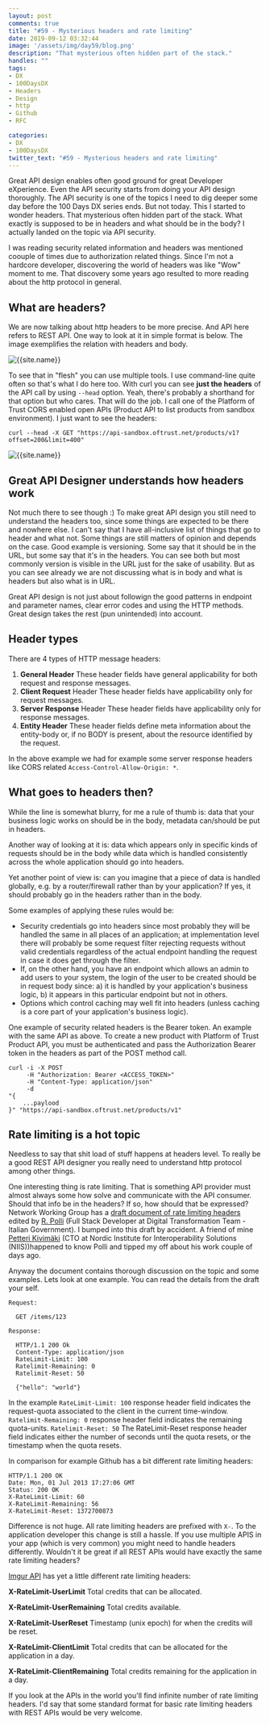 ```yaml
---
layout: post
comments: true
title: "#59 - Mysterious headers and rate limiting"
date: 2019-09-12 03:32:44
image: '/assets/img/day59/blog.png'
description: "That mysterious often hidden part of the stack."
handles: "" 
tags:
- DX 
- 100DaysDX
- Headers
- Design
- http
- Github
- RFC

categories:
- DX
- 100DaysDX
twitter_text: "#59 - Mysterious headers and rate limiting"
---
```


Great API design enables often good ground for great Developer eXperience. Even the API security starts from doing your API design thoroughly. The API security is one of the topics I need to dig deeper some day before the 100 Days DX series ends. But not today. This I started to wonder headers. That mysterious often hidden part of the stack.  What exactly is supposed to be in headers and what should be in the body? I actually landed on the topic via API security. 

I was reading security related information and headers was mentioned coouple of times due to authorization related things. Since I'm not a hardcore developer, discovering the world of headers was like "Wow" moment to me. That discovery some years ago resulted to more reading about the http protocol in general. 

## What are headers?

We are now talking about http headers to be more precise. And API here refers to REST API. One way to look at it in simple format is below. The image exemplifies the relation with headers and body. 

<img itemprop="image" src="/assets/img/day59/headers.gif" alt="{{site.name}}"/>

To see that in "flesh" you can use multiple tools. I use command-line quite often so that's what I do here too. With curl you can see **just the headers** of the API call by using `--head` option. Yeah, there's probably a shorthand for that option but who cares. That will do the job. I call one of the Platform of Trust CORS enabled open APIs (Product API to list products from sandbox environment). I just want to see the headers: 

```
curl --head -X GET "https://api-sandbox.oftrust.net/products/v1?offset=200&limit=400"
```

<img itemprop="image" src="/assets/img/day59/pot.png" alt="{{site.name}}"/>

## Great API Designer understands how headers work

Not much there to see though :) To make great API design you still need to understand the headers too, since some things are expected to be there and nowhere else. I can't say that I have all-inclusive list of things that go to header and what not. Some things are still matters of opinion and depends on the case. Good example is versioning. Some say that it should be in the URL, but some say that it's in the headers. You can see both but most commonly version is visible in the URL just for the sake of usability. But as you can see already we are not discussing what is in body and what is headers but also what is in URL. 

Great API design is not just about followign the good patterns in endpoint and parameter names, clear error codes and using the HTTP methods. Great design takes the rest (pun unintended) into account. 

## Header types

There are 4 types of HTTP message headers:

1. **General Header** These header fields have general applicability for both request and response messages.
2. **Client Request** Header These header fields have applicability only for request messages.
3. **Server Response** Header These header fields have applicability only for response messages.
4. **Entity Header** These header fields define meta information about the entity-body or, if no BODY is present, about the resource identified by the request.

In the above example we had for example some server response headers like CORS related `Access-Control-Allow-Origin: *`. 

## What goes to headers then? 

While the line is somewhat blurry, for me a rule of thumb is: data that your business logic works on should be in the body, metadata can/should be put in headers.

Another way of looking at it is: data which appears only in specific kinds of requests should be in the body while data which is handled consistently across the whole application should go into headers.

Yet another point of view is: can you imagine that a piece of data is handled globally, e.g. by a router/firewall rather than by your application? If yes, it should probably go in the headers rather than in the body.

Some examples of applying these rules would be:

- Security credentials go into headers since most probably they will be handled the same in all places of an application; at implementation level there will probably be some request filter rejecting requests without valid credentials regardless of the actual endpoint handling the request in case it does get through the filter.
- If, on the other hand, you have an endpoint which allows an admin to add users to your system, the login of the user to be created should be in request body since: a) it is handled by your application's business logic, b) it appears in this particular endpoint but not in others.
- Options which control caching may well fit into headers (unless caching is a core part of your application's business logic).

One example of security related headers is the Bearer token. An example with the same API as above. To create a new product with Platform of Trust Product API, you must be authenticated and pass the Authorization Bearer token in the headers as part of the POST method call. 

```
curl -i -X POST 
     -H "Authorization: Bearer <ACCESS_TOKEN>" 
     -H "Content-Type: application/json" 
     -d 
"{
    ...paylood
}" "https://api-sandbox.oftrust.net/products/v1"
```

## Rate limiting is a hot topic

Needless to say that shit load of stuff happens at headers level. To really be a good REST API designer you really need to understand http protocol among other things. 

One interesting thing is rate limiting. That is something API provider must almost always some how solve and communicate with the API consumer. Should that info be in the headers? If so, how should that be expressed? Network Working Group has a [draft document of rate limiting headers](https://ioggstream.github.io/draft-polli-ratelimit-headers/draft-polli-ratelimit-headers.html) edited by [R. Polli](https://www.linkedin.com/in/rpolli/) (Full Stack Developer at Digital Transformation Team - Italian Government). I bumped into this draft by accident. A friend of mine [Petteri Kivimäki](https://www.linkedin.com/in/pkivimaki/) (CTO at Nordic Institute for Interoperability Solutions (NIIS))happened to know Polli and tipped my off about his work couple of days ago.   

Anyway the document contains thorough discussion on the topic and some examples. Lets look at one example. You can read the details from the draft your self. 

```
Request:

  GET /items/123

Response:

  HTTP/1.1 200 Ok
  Content-Type: application/json
  RateLimit-Limit: 100
  Ratelimit-Remaining: 0
  Ratelimit-Reset: 50

  {"hello": "world"}
  ```

In the example `RateLimit-Limit: 100` response header field indicates the request-quota associated to the client in the current time-window. `Ratelimit-Remaining: 0` response header field indicates the remaining quota-units. `Ratelimit-Reset: 50` The RateLimit-Reset response header field indicates either the number of seconds until the quota resets, or the timestamp when the quota resets.

In comparison for example Github has a bit different rate limiting headers:

```
HTTP/1.1 200 OK
Date: Mon, 01 Jul 2013 17:27:06 GMT
Status: 200 OK
X-RateLimit-Limit: 60
X-RateLimit-Remaining: 56
X-RateLimit-Reset: 1372700873
``` 

Difference is not huge. All rate limiting headers are prefixed with `X-`. To the application developer this change is still a hassle. If you use multiple APIS in your app (which is very common) you might need to handle headers differently. Wouldn't it be great if all REST APIs would have exactly the same rate limiting headers? 

[Imgur API](https://apidocs.imgur.com/?version=latest) has yet a little different rate limiting headers: 

**X-RateLimit-UserLimit** Total credits that can be allocated.

**X-RateLimit-UserRemaining** Total credits available.

**X-RateLimit-UserReset** Timestamp (unix epoch) for when the credits will be reset.

**X-RateLimit-ClientLimit** Total credits that can be allocated for the application in a day.

**X-RateLimit-ClientRemaining** Total credits remaining for the application in a day.

If you look at the APIs in the world you'll find infinite number of rate limiting headers. I'd say that some standard format for basic rate limiting headers with REST APIs would be very welcome. 